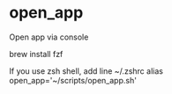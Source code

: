 # open_app
Open app via console

brew install fzf

If you use zsh shell, add line ~/.zshrc 
alias open_app='~/scripts/open_app.sh'